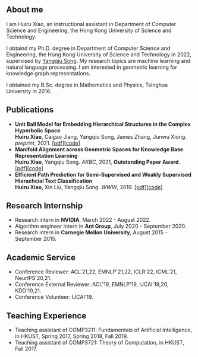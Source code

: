 ## About me

I am Huiru Xiao, an instructional assistant in Department of Computer Science and Engineering, the Hong Kong University of Science and Technology.

I obtaind my Ph.D. degree in Department of Computer Science and Engineering, the Hong Kong University of Science and Technology in 2022, supervised by [Yangqiu Song](https://www.cse.ust.hk/~yqsong/). My research topics are machine learning and natural language processing. I am interested in geometric learning for knowledge graph representations.

I obtained my B.Sc. degree in Mathematics and Physics, Tsinghua University in 2016. 

## Publications

- **Unit Ball Model for Embedding Hierarchical Structures in the Complex Hyperbolic Space** \
**Huiru Xiao**, Caigao Jiang, Yangqiu Song, James Zhang, Junwu Xiong. *preprint*, 2021. [[pdf](https://arxiv.org/pdf/2105.03966.pdf)][[code](https://github.com/HKUST-KnowComp/UnitBall)]
- **Manifold Alignment across Geometric Spaces for Knowledge Base Representation Learning** \
**Huiru Xiao**, Yangqiu Song. *AKBC*, 2021, **Outstanding Paper Award**. [[pdf](https://openreview.net/pdf?id=TPymTKJR-Pi)][[code](https://github.com/HKUST-KnowComp/GeoAlign)]
- **Efficient Path Prediction for Semi-Supervised and Weakly Supervised Hierachcial Text Classification** \
**Huiru Xiao**, Xin Liu, Yangqiu Song. *WWW*, 2019. [[pdf](https://arxiv.org/pdf/1902.09347.pdf)][[code](https://github.com/HKUST-KnowComp/PathPredictionForTextClassification)]

## Research Internship

- Research intern in **NVIDIA**, March 2022 - August 2022.
- Algorithm engineer intern in **Ant Group**, July 2020 - September 2020.
- Research intern in **Carnegie Mellon University**, August 2015 - September 2015.

## Academic Service

- Conference Reviewer: ACL'21,22, EMNLP'21,22, ICLR'22, ICML'21, NeurIPS'20,21.
- Conference External Reviewer: ACL'19, EMNLP'19, IJCAI'19,20, KDD'19,21.
- Conference Volunteer: IJCAI'19.

## Teaching Experience

- Teaching assistant of COMP3211: Fundamentals of Artificial Intelligence, in HKUST, Spring 2017, Spring 2018, Fall 2019.
- Teaching assistant of COMP3721: Theory of Computation, in HKUST, Fall 2017.
